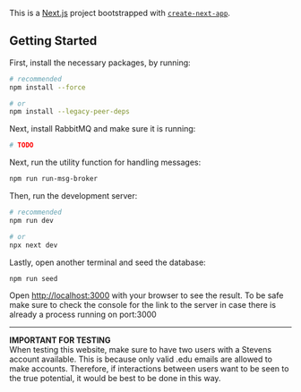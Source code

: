 This is a [Next.js](https://nextjs.org) project bootstrapped with [`create-next-app`](https://github.com/vercel/next.js/tree/canary/packages/create-next-app).

## Getting Started

First, install the necessary packages, by running: 
```bash
# recommended
npm install --force  

# or
npm install --legacy-peer-deps
```

Next, install RabbitMQ and make sure it is running:
```bash
# TODO
```

Next, run the utility function for handling messages:
```bash
npm run run-msg-broker
```

Then, run the development server:

```bash
# recommended
npm run dev

# or
npx next dev
```

Lastly, open another terminal and seed the database:
```bash
npm run seed
```

Open [http://localhost:3000](http://localhost:3000) with your browser to see the result. To be safe make sure to check the console for the link to the server in case there is already a process running on port:3000  
***
**IMPORTANT FOR TESTING**  
When testing this website, make sure to have two users with a Stevens account available. This is because only valid .edu emails are allowed to make accounts. Therefore, if interactions between users want to be seen to the true potential, it would be best to be done in this way.